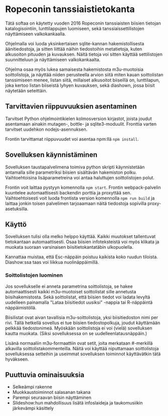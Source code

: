 # Ropeconin tanssiaistietokanta

Tätä softaa on käytetty vuoden 2016 Ropeconin tanssiaisten biisien tietojan
katalogisointiin, lunttilappujen luomiseen, sekä tanssiaissettilistojen
näyttämiseen valkokankaalla.

Ohjelmalla voi luoda yksinkertaisen sqlite-kannan hakemistollisesta
äänitiedostoja, ja sitten liittää näihin tiedostoihin metatietoja, kuten
alkusoiton pituuden ja kuvauksen.  Näitä tietoja voi sitten käyttää
settilistojen suunnitteluun ja näyttämiseen valkokankaalta.

Ohjelma osaa myös lukea samaisesta hakemistosta m3u-muotoisia soittolistoja, ja
näyttää niiden perusteella arvion siitä miten kauan soittolistan tanssimiseen
menee, listan siitä, millaiset alkusoitot biiseillä on, lunttilapun, joka kertoo
listan biiseistä lyhyen kuvauksen, sekä diashown, jossa biisit näytetään
seteittäin.

## Tarvittavien riippuvuuksien asentaminen

Tarvitset Python ohjelmointikielen kolmosversion kirjastot, joista joudut
asentamaan ainakin mutagen-, bottle- ja sqlite3-moduulit. Fronttia varten
tarvitset uudehkon nodejs-asennuksen.

Frontin tarvittamat riippuvuudet voi asentaa npm:llä `npm install`.

## Sovelluksen käynnistäminen 

Sovelluksen taustapalvelimena toimiva python skripti käynnistetään antamalla
sille parametriksi biisien sisältävän hakemiston polku. Vaihtoehtoisina
lisäparametreina voi antaa haluttujen soittolistojen polut.

Frontin voit laittaa pystyyn komennolla `npm start`. Frontin webpack-palvelin
kuuntelee automaattisesti backendin porttia ja proxyttää sen. Vaihtoehtoisesti
voit luoda frontista version komennolla `npm run build` ja laittaa jonkin
toisen palvelimen tarjoaamaan näitä tiedostoja sopivilla proxy-asetuksilla.

## Käyttö

Sovelluksen tulisi olla melko helppo käyttää. Kaikki muutokset tallentuvat
tietokantaan automaattisesti. Osaa biisien infoteksteistä voi myös klikata ja
muokata suoraan varsinaisen biisitietokantatäbin ulkopuolella.

Kannattaa muistaa, että Esc-näppäin poistuu kaikista koko ruudun tiloista.
Diashow:ssa taas voi liikkua nuolinäppäimillä.

### Soittolistojen luominen

Jos sovellukselle ei anneta parametrina soittolistoja, se hakee automaattisesti
kaikki m3u-muotoiset soittolistat sille annetusta biisihakemistosta. Sekä
soittolistat, että biisien tiedot voi ladata levyltä uudelleen painamalla "Lataa
biisitiedot uusiksi" -nappia tai R-näppäintä näppäimistöllä.

Biisilistat ovat aivan tavallisia m3u-soittolistoja, yksi biisitiedoston nimi
per rivi.  Tällä hetkellä sovellus ei tue biisien tiedostopolkuja, joudut
käyttämään pelkkää tiedostonimeä.  Myöskään soittolistoja ei voi (vielä)
sovelluksen kautta muokata. (Siksi sovelluksessa on se uudelleenlatausnäppäin.)

Lisänä normaaliin m3u-formaattiin ovat setit, joita merkataan #-merkillä
alkavilla soittolistakommenteilla. Näitä voi käyttää niputtamaan soittolistoja
sovelluksessa setteihin ja useimmat sovelluksen toiminnot käyttävätkin tätä
hyväkseen.

## Puuttuvia ominaisuuksia

* Selkeämpi rakenne
* Muokkaustoiminnot salasanan takana
* Parempi seuraavan biisin näyttäminen
* Slideshow:hun mahdollisuus lisätä infoslaideja ja taukomusiikin järkevämpi käsittely
